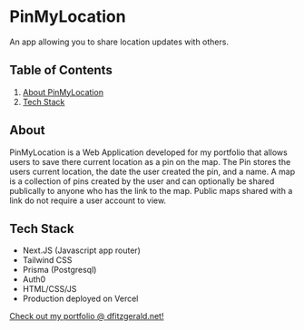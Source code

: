 # PinMyLocation
An app allowing you to share location updates with others.

## Table of Contents
1. [About PinMyLocation](#about)
1. [Tech Stack](#tech-stack)

## About
PinMyLocation is a Web Application developed for my portfolio that allows users to save there current location as a pin on the map. The Pin stores the users current location, the date the user created the pin, and a name. A map is a collection of pins created by the user and can optionally be shared publically to anyone who has the link to the map. Public maps shared with a link do not require a user account to view.

## Tech Stack
 - Next.JS (Javascript app router)
 - Tailwind CSS
 - Prisma (Postgresql)
 - Auth0
 - HTML/CSS/JS
 - Production deployed on Vercel

[Check out my portfolio @ dfitzgerald.net!](https://www.dfitzgerald.net/)
